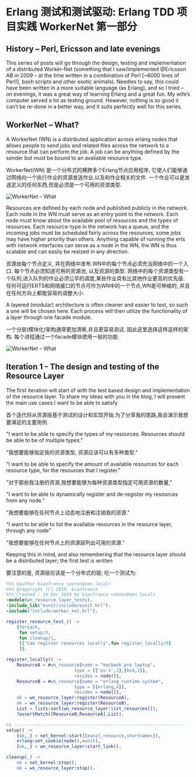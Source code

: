 Erlang 测试和测试驱动: Erlang TDD 项目实践 WorkerNet 第一部分
====================================

History – Perl, Ericsson and late evenings
---------------------------------------------------------

This series of posts will go through the design, testing and implementation of a distributed Worker-Net (something that I saw/implemented @Ericsson AB in 2009 –
at the time written in a combination of Perl [~6000 lines of Perl!], bash scripts and other exotic animals). Needles to say,
this could have been written in a more suitable language (as Erlang), and so I tried – on evenings, it was a great way of learning Erlang and a great fun.
My wife’s computer served a lot as testing ground. However, nothing is so good it can’t be re-done in a better way, and it suits perfectly well for this series.

WorkerNet – What?
--------------------------

A WorkerNet (WN) is a distributed application across erlang nodes that allows people to send jobs and related files across the network to a resource that can perform the job.
A job can be anything defined by the sender but must be bound to an available resource type.

WorkerNet(WN) 是一个分布式的横跨多个Erlang节点应用程序, 它使人们能够通过网络向一个执行作业的资源发送作业,以及和作业相关的文件.
一个作业可以是发送定义的任何东西,但是必须是一个可用的资源类型.


![WorkerNet – What](https://raw.github.com/developerworks/mydocs/master/erlang/images/explanation12.png "WorkerNet – What")


Resources are defined by each node and published publicly in the network. Each node in the WN must serve as an entry point to the network.
Each node must know about the available pool of resources and the types of resources.
Each resource-type in the network has a queue, and the incoming jobs must be scheduled fairly across the resources, some jobs may have higher priority than others.
Anything capable of running the erts with network interfaces can serve as a node in the WN, the WN is thus scalable and can easily be resized in any direction.

资源由每个节点定义, 并在网络中发布.WN中的每个节点必须充当网络中的一个入口. 每个节点必须知道可用的资源池, 以及资源的类型.
网络中的每个资源类型有一个队列,进入队列的作业必须公平的调度,某些作业具有比其他作业更高的优先级.
任何可运行ERTS和网络接口的节点可作为WN中的一个节点,WN是可伸缩的, 并且在任何方向上都能容易的调整大小.


A layered (modular) architecture is often cleaner and easier to test, so such a one will be chosen here. Each process will then utilize the functionality of a layer through one facade module.

一个分层(模块化)架构通常更加清晰,并且更容易测试. 因此这里选择这样这样的架构. 每个进程通过一个facade模块使用一层的功能.

![WorkerNet – What](https://raw.github.com/developerworks/mydocs/master/erlang/images/node1.png "WorkerNet – What")

Iteration 1  - The design and testing of the Resource Layer
--------------------------------------------------------------------------------

The first iteration will start of with the test based design and implementation of the resource layer.
To share my ideas with you in the blog, I will present the main use cases I want to be able to satisfy

首个迭代将从资源层基于测试的设计和实现开始.为了分享我的思路,我会演示我想要满足的主要用例.

"I want to be able to specify the types of my resources. Resources should be able to be of multiple types."

"我想要能够指定我的资源类型, 资源应该可以有多种类型."

"I want to be able to specify the amount of available resources for each resource type, for the resources that I register."

"对于那些我注册的资源,我想要能够为每种资源类型指定可用资源的数量,"

"I want to be able to dynamically register and de-register my resources from any node."

"我想要能够在任何节点上动态地注册和注销我的资源."

"I want to be able to list the available resources in the resource layer, through any node"

"我想要能够在任何节点上的资源层列出可用的资源."

Keeping this in mind, and also remembering that the resource layer should be a distributed layer; the first test is written

要注意的是, 资源层应该是一个分布式的层; 吃一个测试为:

```erlang
%%% @author Gianfranco <zenon@zen.local>
%%% @copyright (C) 2010, Gianfranco
%%% Created : 10 Dec 2010 by Gianfranco <zenon@zen.local>
-module(wn_resource_layer_tests).
-include_lib("eunit/include/eunit.hrl").
-include("include/worker_net.hrl").

register_resource_test_() ->
    {foreach,
     fun setup/0,
     fun cleanup/1,
     [{"Can register resources locally",fun register_locally/0}
     ]}.

register_locally() ->
    ResourceA = #wn_resource{name = "macbook pro laptop",
                          type = [{'os-x',1},{bsd,1}],
                          resides = node()},
    ResourceB = #wn_resource{name = "erlang runtime system",
                          type = [{erlang,4}],
                          resides = node()},
    ok = wn_resource_layer:register(ResourceA),
    ok = wn_resource_layer:register(ResourceB),
    List = lists:sort(wn_resource_layer:list_resources()),
    ?assertMatch([ResourceB,ResourceA],List).

%% -----------------------------------------------------------------
setup() ->
    {ok,_} = net_kernel:start([eunit_resource,shortnames]),
    erlang:set_cookie(node(),eunit),
    {ok,_} = wn_resource_layer:start_link().

cleanup(_) ->
    ok = net_kernel:stop(),
    ok = wn_resource_layer:stop().
```
